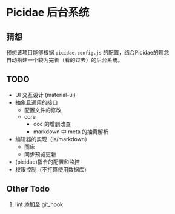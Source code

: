 # Picidae 后台系统

## 猜想  
预想该项目能够根据 `picidae.config.js` 的配置，结合Picidae的理念  
自动搭建一个较为完善（看的过去）的后台系统。

## TODO

- UI 交互设计 (material-ui)  
- 抽象且通用的接口
    - 配置文件的修改
    - core  
        - doc 的增删改查
        - markdown 中 meta 的抽离解析
- 编辑器的实现（js/markdown）
    - 图床
    - 同步预览更新
- (picidae)指令的配置和监控
- 权限控制（不打算使用数据库）

## Other Todo

1. lint 添加至 git_hook